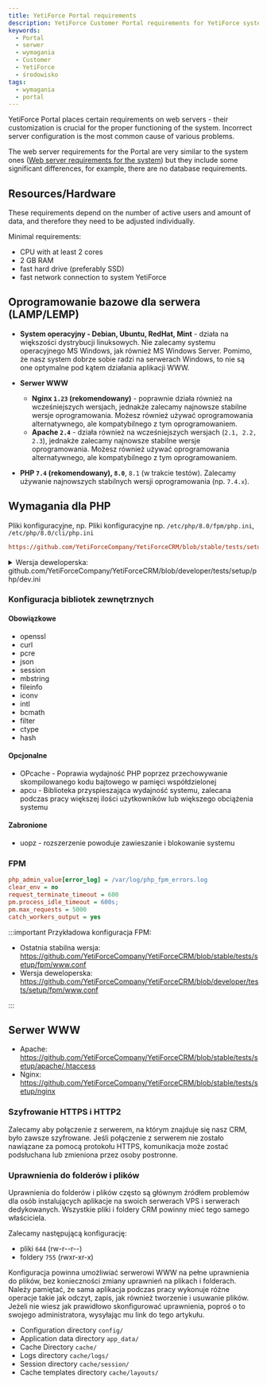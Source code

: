 ```yaml
---
title: YetiForce Portal requirements
description: YetiForce Customer Portal requirements for YetiForce system (YetiForcePortal2)
keywords:
  - Portal
  - serwer
  - wymagania
  - Customer
  - YetiForce
  - środowisko
tags:
  - wymagania
  - portal
---
```


YetiForce Portal places certain requirements on web servers - their customization is crucial for the proper functioning of the system. Incorrect server configuration is the most common cause of various problems.

The web server requirements for the Portal are very similar to the system ones ([Web server requirements for the system](/introduction/requirements/)) but they include some significant differences, for example, there are no database requirements.

## Resources/Hardware

These requirements depend on the number of active users and amount of data, and therefore they need to be adjusted individually.

Minimal requirements:

- CPU with at least 2 cores
- 2 GB RAM
- fast hard drive (preferably SSD)
- fast network connection to system YetiForce

## Oprogramowanie bazowe dla serwera (LAMP/LEMP)

- **System operacyjny - Debian, Ubuntu, RedHat, Mint** - działa na większości dystrybucji linuksowych. Nie zalecamy systemu operacyjnego MS Windows, jak również MS Windows Server. Pomimo, że nasz system dobrze sobie radzi na serwerach Windows, to nie są one optymalne pod kątem działania aplikacji WWW.

- **Serwer WWW**

  - **Nginx `1.23` (rekomendowany)** - poprawnie działa również na wcześniejszych wersjach, jednakże zalecamy najnowsze stabilne wersje oprogramowania. Możesz również używać oprogramowania alternatywnego, ale kompatybilnego z tym oprogramowaniem.
  - **Apache `2.4`** - działa również na wcześniejszych wersjach (`2.1, 2.2, 2.3`), jednakże zalecamy najnowsze stabilne wersje oprogramowania. Możesz również używać oprogramowania alternatywnego, ale kompatybilnego z tym oprogramowaniem.

- **PHP `7.4` (rekomendowany), `8.0`**, `8.1` (w trakcie testów). Zalecamy używanie najnowszych stabilnych wersji oprogramowania (np. `7.4.x`).

## Wymagania dla PHP

Pliki konfiguracyjne, np. Pliki konfiguracyjne np. `/etc/php/8.0/fpm/php.ini`, `/etc/php/8.0/cli/php.ini`

```ini reference title="Latest stable version: github.com/YetiForceCompany/YetiForceCRM/blob/stable/tests/setup/php/prod.ini"
https://github.com/YetiForceCompany/YetiForceCRM/blob/stable/tests/setup/php/prod.ini
```

<details>
  <summary>Wersja deweloperska: github.com/YetiForceCompany/YetiForceCRM/blob/developer/tests/setup/php/dev.ini</summary>

```ini reference
https://github.com/YetiForceCompany/YetiForceCRM/blob/developer/tests/setup/php/dev.ini
```

</details>

### Konfiguracja bibliotek zewnętrznych

#### Obowiązkowe

- openssl
- curl
- pcre
- json
- session
- mbstring
- fileinfo
- iconv
- intl
- bcmath
- filter
- ctype
- hash

#### Opcjonalne

- OPcache - Poprawia wydajność PHP poprzez przechowywanie skompilowanego kodu bajtowego w pamięci współdzielonej
- apcu - Biblioteka przyspieszająca wydajność systemu, zalecana podczas pracy większej ilości użytkowników lub większego obciążenia systemu

#### Zabronione

- uopz - rozszerzenie powoduje zawieszanie i blokowanie systemu

### FPM

```ini
php_admin_value[error_log] = /var/log/php_fpm_errors.log
clear_env = no
request_terminate_timeout = 600
pm.process_idle_timeout = 600s;
pm.max_requests = 5000
catch_workers_output = yes
```

:::important
Przykładowa konfiguracja FPM:

- Ostatnia stabilna wersja: https://github.com/YetiForceCompany/YetiForceCRM/blob/stable/tests/setup/fpm/www.conf
- Wersja deweloperska: https://github.com/YetiForceCompany/YetiForceCRM/blob/developer/tests/setup/fpm/www.conf

:::

## Serwer WWW

- Apache: https://github.com/YetiForceCompany/YetiForceCRM/blob/stable/tests/setup/apache/.htaccess
- Nginx: https://github.com/YetiForceCompany/YetiForceCRM/blob/stable/tests/setup/nginx

### Szyfrowanie HTTPS i HTTP2

Zalecamy aby połączenie z serwerem, na którym znajduje się nasz CRM, było zawsze szyfrowane. Jeśli połączenie z serwerem nie zostało nawiązane za pomocą protokołu HTTPS, komunikacja może zostać podsłuchana lub zmieniona przez osoby postronne.

### Uprawnienia do folderów i plików

Uprawnienia do folderów i plików często są głównym źródłem problemów dla osób instalujących aplikacje na swoich serwerach VPS i serwerach dedykowanych. Wszystkie pliki i foldery CRM powinny mieć tego samego właściciela.

Zalecamy następującą konfigurację:

- pliki `644` (rw-r--r--)
- foldery `755` (rwxr-xr-x)

Konfiguracja powinna umożliwiać serwerowi WWW na pełne uprawnienia do plików, bez konieczności zmiany uprawnień na plikach i folderach. Należy pamiętać, że sama aplikacja podczas pracy wykonuje różne operacje takie jak odczyt, zapis, jak również tworzenie i usuwanie plików. Jeżeli nie wiesz jak prawidłowo skonfigurować uprawnienia, poproś o to swojego administratora, wysyłając mu link do tego artykułu.

- Configuration directory `config/`
- Application data directory `app_data/`
- Cache Directory `cache/`
- Logs directory `cache/logs/`
- Session directory `cache/session/`
- Cache templates directory `cache/layouts/`
